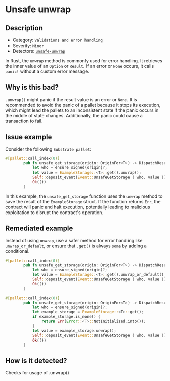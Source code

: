 # Unsafe unwrap

## Description

- Category: `Validations and error handling`
- Severity: `Minor`
- Detectors: [`unsafe-unwrap`](https://github.com/CoinFabrik/scout-audit/blob/main/detectors/substrate-pallets/unsafe-unwrap/src/lib.rs)

In Rust, the `unwrap` method is commonly used for error handling. It retrieves the inner value of an `Option` or `Result`. If an error or `None` occurs, it calls `panic!` without a custom error message.

## Why is this bad?

`.unwrap()` might panic if the result value is an error or `None`. It is recommended to avoid the panic of a pallet because it stops its execution, which might lead the pallets to an inconsistent state if the panic occurs in the middle of state changes. Additionally, the panic could cause a transaction to fail.

## Issue example

Consider the following `Substrate pallet`:

```rust
#[pallet::call_index(0)]
        pub fn unsafe_get_storage(origin: OriginFor<T>) -> DispatchResult {
            let who = ensure_signed(origin)?;
            let value = ExampleStorage::<T>::get().unwrap();
            Self::deposit_event(Event::UnsafeGetStorage { who, value });
            Ok(())
        }
```

In this example, the `unsafe_get_storage` function uses the `unwrap` method to save the result of the `ExampleStorage` struct. If the function returns `Err`, the contract will panic and halt execution, potentially leading to malicious exploitation to disrupt the contract's operation.

## Remediated example

Instead of using `unwrap`, use a safer method for error handling like `unwrap_or_default`, or ensure that `.get()` is always `some` by adding a conditional.

```rust
#[pallet::call_index(0)]
        pub fn unsafe_get_storage(origin: OriginFor<T>) -> DispatchResult {
            let who = ensure_signed(origin)?;
            let value = ExampleStorage::<T>::get().unwrap_or_default();
            Self::deposit_event(Event::UnsafeGetStorage { who, value });
            Ok(())
        }
```

```rust
#[pallet::call_index(0)]
        pub fn unsafe_get_storage(origin: OriginFor<T>) -> DispatchResult {
            let who = ensure_signed(origin)?;
            let example_storage = ExampleStorage::<T>::get();
            if example_storage.is_none() {
                return Err(Error::<T>::NotInitialized.into());
            }
            let value = example_storage.unwrap();
            Self::deposit_event(Event::UnsafeGetStorage { who, value });
            Ok(())
        }
```

## How is it detected?

Checks for usage of .unwrap()

